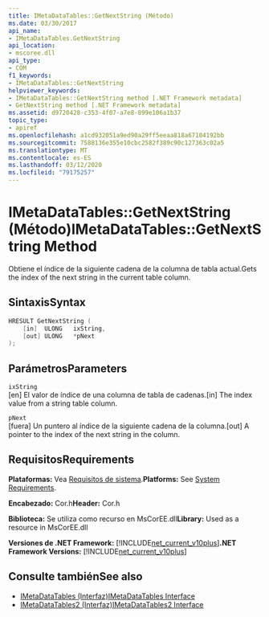 ```yaml
---
title: IMetaDataTables::GetNextString (Método)
ms.date: 03/30/2017
api_name:
- IMetaDataTables.GetNextString
api_location:
- mscoree.dll
api_type:
- COM
f1_keywords:
- IMetaDataTables::GetNextString
helpviewer_keywords:
- IMetaDataTables::GetNextString method [.NET Framework metadata]
- GetNextString method [.NET Framework metadata]
ms.assetid: d9720428-c353-4f07-a7e8-899e106a1b37
topic_type:
- apiref
ms.openlocfilehash: a1cd932051a9ed90a29ff5eeaa818a67104192bb
ms.sourcegitcommit: 7588136e355e10cbc2582f389c90c127363c02a5
ms.translationtype: MT
ms.contentlocale: es-ES
ms.lasthandoff: 03/12/2020
ms.locfileid: "79175257"
---
```

# <a name="imetadatatablesgetnextstring-method"></a><span data-ttu-id="c13de-102">IMetaDataTables::GetNextString (Método)</span><span class="sxs-lookup"><span data-stu-id="c13de-102">IMetaDataTables::GetNextString Method</span></span>
<span data-ttu-id="c13de-103">Obtiene el índice de la siguiente cadena de la columna de tabla actual.</span><span class="sxs-lookup"><span data-stu-id="c13de-103">Gets the index of the next string in the current table column.</span></span>  
  
## <a name="syntax"></a><span data-ttu-id="c13de-104">Sintaxis</span><span class="sxs-lookup"><span data-stu-id="c13de-104">Syntax</span></span>  
  
```cpp  
HRESULT GetNextString (
    [in]  ULONG   ixString,  
    [out] ULONG   *pNext  
);  
```  
  
## <a name="parameters"></a><span data-ttu-id="c13de-105">Parámetros</span><span class="sxs-lookup"><span data-stu-id="c13de-105">Parameters</span></span>  
 `ixString`  
 <span data-ttu-id="c13de-106">[en] El valor de índice de una columna de tabla de cadenas.</span><span class="sxs-lookup"><span data-stu-id="c13de-106">[in] The index value from a string table column.</span></span>  
  
 `pNext`  
 <span data-ttu-id="c13de-107">[fuera] Un puntero al índice de la siguiente cadena de la columna.</span><span class="sxs-lookup"><span data-stu-id="c13de-107">[out] A pointer to the index of the next string in the column.</span></span>  
  
## <a name="requirements"></a><span data-ttu-id="c13de-108">Requisitos</span><span class="sxs-lookup"><span data-stu-id="c13de-108">Requirements</span></span>  
 <span data-ttu-id="c13de-109">**Plataformas:** Vea [Requisitos de sistema](../../../../docs/framework/get-started/system-requirements.md).</span><span class="sxs-lookup"><span data-stu-id="c13de-109">**Platforms:** See [System Requirements](../../../../docs/framework/get-started/system-requirements.md).</span></span>  
  
 <span data-ttu-id="c13de-110">**Encabezado:** Cor.h</span><span class="sxs-lookup"><span data-stu-id="c13de-110">**Header:** Cor.h</span></span>  
  
 <span data-ttu-id="c13de-111">**Biblioteca:** Se utiliza como recurso en MsCorEE.dll</span><span class="sxs-lookup"><span data-stu-id="c13de-111">**Library:** Used as a resource in MsCorEE.dll</span></span>  
  
 <span data-ttu-id="c13de-112">**Versiones de .NET Framework:** [!INCLUDE[net_current_v10plus](../../../../includes/net-current-v10plus-md.md)]</span><span class="sxs-lookup"><span data-stu-id="c13de-112">**.NET Framework Versions:** [!INCLUDE[net_current_v10plus](../../../../includes/net-current-v10plus-md.md)]</span></span>  
  
## <a name="see-also"></a><span data-ttu-id="c13de-113">Consulte también</span><span class="sxs-lookup"><span data-stu-id="c13de-113">See also</span></span>

- [<span data-ttu-id="c13de-114">IMetaDataTables (Interfaz)</span><span class="sxs-lookup"><span data-stu-id="c13de-114">IMetaDataTables Interface</span></span>](../../../../docs/framework/unmanaged-api/metadata/imetadatatables-interface.md)
- [<span data-ttu-id="c13de-115">IMetaDataTables2 (Interfaz)</span><span class="sxs-lookup"><span data-stu-id="c13de-115">IMetaDataTables2 Interface</span></span>](../../../../docs/framework/unmanaged-api/metadata/imetadatatables2-interface.md)
